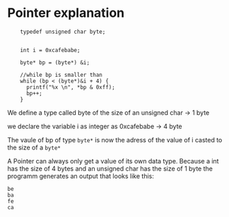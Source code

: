 #  Pointer explanation


```
    typedef unsigned char byte;
    
    
    int i = 0xcafebabe;
    
    byte* bp = (byte*) &i;

    //while bp is smaller than
    while (bp < (byte*)&i + 4) {
      printf("%x \n", *bp & 0xff);
      bp++;
    }
```

We define a type called byte of the size of an unsigned char -> 1 byte

we declare the variable i as integer as 0xcafebabe -> 4 byte

The vaule of bp of type `byte*` is now the adress of the value of i casted to the size of a `byte*`

A Pointer can always only get a value of its own data type. Because a int has the size of 4 bytes and an unsigned char has the size of 1 byte the programm generates an output that looks like this:

```
be 
ba 
fe 
ca 
```



